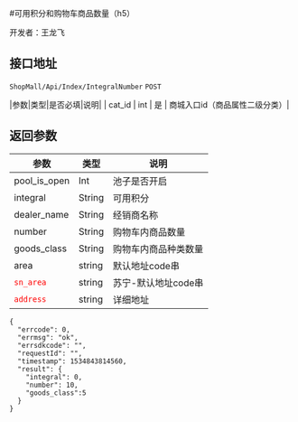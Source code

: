 #可用积分和购物车商品数量（h5）

开发者：王龙飞

## 接口地址
`ShopMall/Api/Index/IntegralNumber` `POST`

|参数|类型|是否必填|说明|
| cat_id | int | 是 | 商城入口id（商品属性二级分类）|

## 返回参数
|参数|类型|说明|
| - | - | - |
| pool_is_open | Int | 池子是否开启|
| integral | String | 可用积分 |
| dealer_name | String | 经销商名称 |
| number | String | 购物车内商品数量 |
| goods_class | String | 购物车内商品种类数量 |
| area | string | 默认地址code串 |
|<font color=#ff0000 >`sn_area`</font> | string | 苏宁-默认地址code串 |
|<font color=#ff0000 >`address`</font> | string | 详细地址 |

```
{
  "errcode": 0,
  "errmsg": "ok",
  "errsdkcode": "",
  "requestId": "",
  "timestamp": 1534843814560,
  "result": {
    "integral": 0,
    "number": 10,
    "goods_class":5
  }
}
```